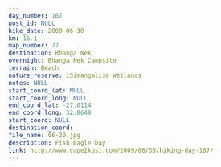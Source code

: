 ```yaml
---
day_number: 167
post_id: NULL
hike_date: 2009-06-30
km: 16.1
map_number: 77
destination: Bhanga Nek
overnight: Bhanga Nek Campsite
terrain: Beach
nature_reserve: iSimangaliso Wetlands
notes: NULL
start_coord_lat: NULL
start_coord_long: NULL
end_coord_lat: -27.0114
end_coord_long: 32.8648
start_coord: NULL
destination_coord: 
file_name: 06-30.jpg
description: Fish Eagle Day
link: http://www.cape2kosi.com/2009/06/30/hiking-day-167/
---
```


